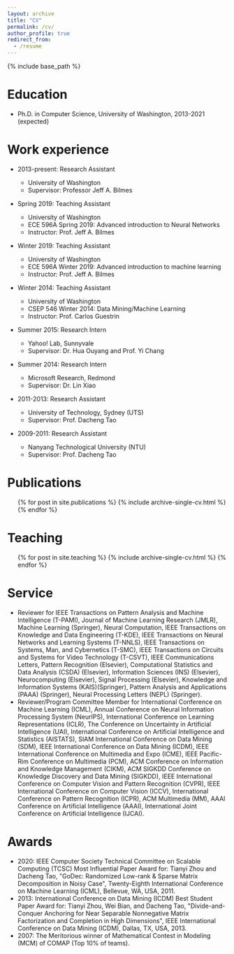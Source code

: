 ```yaml
---
layout: archive
title: "CV"
permalink: /cv/
author_profile: true
redirect_from:
  - /resume
---
```


{% include base_path %}

Education
======
<!-- * B.S. in Automatic Control, Beijing Institute of Technology, 2004-2008 -->
* Ph.D. in Computer Science, University of Washington, 2013-2021 (expected)

Work experience
======
* 2013-present: Research Assistant
  * University of Washington
  * Supervisor: Professor Jeff A. Bilmes

* Spring 2019: Teaching Assistant
  * University of Washington
  * ECE 596A Spring 2019: Advanced introduction to Neural Networks
  * Instructor: Prof. Jeff A. Bilmes

* Winter 2019: Teaching Assistant
  * University of Washington
  * ECE 596A Winter 2019: Advanced introduction to machine learning
  * Instructor: Prof. Jeff A. Bilmes

* Winter 2014: Teaching Assistant
  * University of Washington
  * CSEP 546 Winter 2014: Data Mining/Machine Learning
  * Instructor: Prof. Carlos Guestrin

* Summer 2015: Research Intern
  * Yahoo! Lab, Sunnyvale
  * Supervisor: Dr. Hua Ouyang and Prof. Yi Chang

* Summer 2014: Research Intern
  * Microsoft Research, Redmond
  * Supervisor: Dr. Lin Xiao

* 2011-2013: Research Assistant
  * University of Technology, Sydney (UTS)
  * Supervisor: Prof. Dacheng Tao

* 2009-2011: Research Assistant
  * Nanyang Technological University (NTU)
  * Supervisor: Prof. Dacheng Tao

Publications
======
  <ul>{% for post in site.publications %}
    {% include archive-single-cv.html %}
  {% endfor %}</ul>
  
Teaching
======
  <ul>{% for post in site.teaching %}
    {% include archive-single-cv.html %}
  {% endfor %}</ul>
  
Service
======
* Reviewer for IEEE Transactions on Pattern Analysis and Machine Intelligence (T-PAMI), Journal of Machine Learning Research (JMLR), Machine Learning (Springer), Neural Computation, IEEE Transactions on Knowledge and Data Engineering (T-KDE), IEEE Transactions on Neural Networks and Learning Systems (T-NNLS), IEEE Transactions on Systems, Man, and Cybernetics (T-SMC), IEEE Transactions on Circuits and Systems for Video Technology (T-CSVT), IEEE Communications Letters, Pattern Recognition (Elsevier), Computational Statistics and Data Analysis (CSDA) (Elsevier), Information Sciences (INS) (Elsevier), Neurocomputing (Elsevier), Signal Processing (Elsevier), Knowledge and Information Systems (KAIS)(Springer), Pattern Analysis and Applications (PAAA) (Springer), Neural Processing Letters (NEPL) (Springer).
* Reviewer/Program Committee Member for International Conference on Machine Learning (ICML), Annual Conference on Neural Information Processing System (NeurIPS), International Conference on Learning Representations (ICLR), The Conference on Uncertainty in Artificial Intelligence (UAI), International Conference on Artificial Intelligence and Statistics (AISTATS), SIAM International Conference on Data Mining (SDM), IEEE International Conference on Data Mining (ICDM), IEEE International Conference on Multimedia and Expo (ICME), IEEE Pacific-Rim Conference on Multimedia (PCM), ACM Conference on Information and Knowledge Management (CIKM), ACM SIGKDD Conference on Knowledge Discovery and Data Mining (SIGKDD), IEEE International Conference on Computer Vision and Pattern Recognition (CVPR), IEEE International Conference on Computer Vision (ICCV), International Conference on Pattern Recognition (ICPR), ACM Multimedia (MM), AAAI Conference on Artificial Intelligence (AAAI), International Joint Conference on Artificial Intelligence (IJCAI).

Awards
======
* 2020: IEEE Computer Society Technical Committee on Scalable Computing (TCSC) Most Influential Paper Award for: Tianyi Zhou and Dacheng Tao, "GoDec: Randomized Low-rank & Sparse Matrix Decomposition in Noisy Case", Twenty-Eighth International Conference on Machine Learning (ICML), Bellevue, WA, USA, 2011.
* 2013: International Conference on Data Mining (ICDM) Best Student Paper Award for: Tianyi Zhou, Wei Bian, and Dacheng Tao, "Divide-and-Conquer Anchoring for Near Separable Nonnegative Matrix Factorization and Completion in High Dimensions", IEEE International Conference on Data Mining (ICDM), Dallas, TX, USA, 2013. 
* 2007: The Meritorious winner of Mathematical Contest in Modeling (MCM) of COMAP (Top 10% of teams).
